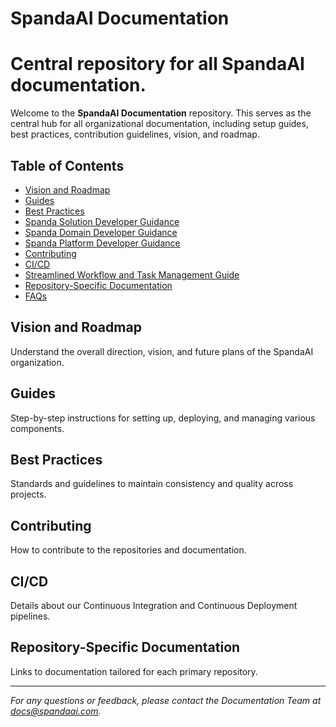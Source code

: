 # SpandaAI Documentation
Central repository for all SpandaAI documentation.
=======

Welcome to the **SpandaAI Documentation** repository. This serves as the central hub for all organizational documentation, including setup guides, best practices, contribution guidelines, vision, and roadmap.

## Table of Contents

- [Vision and Roadmap](./Vision_Roadmap/Vision.md)
- [Guides](./Guides/Setup_Guide.md)
- [Best Practices](./Best_Practices/Coding_Standards.md)
- [Spanda Solution Developer Guidance](./FAQs/Solution_Developer_Guidance.md)
- [Spanda Domain Developer Guidance](./FAQs/Domain_Developer_Guidance.md)
- [Spanda Platform Developer Guidance](./FAQs/Platform_Developer_Guidance.md)
- [Contributing](./Contributing/README.md)
- [CI/CD](./CI_CD/README.md)
- [Streamlined Workflow and Task Management Guide](./Workflow/workflow_and_task_management.md)
- [Repository-Specific Documentation](./Repos/Platform.md)
- [FAQs](./FAQs/FAQs.md)


## Vision and Roadmap

Understand the overall direction, vision, and future plans of the SpandaAI organization.

## Guides

Step-by-step instructions for setting up, deploying, and managing various components.

## Best Practices

Standards and guidelines to maintain consistency and quality across projects.

## Contributing

How to contribute to the repositories and documentation.

## CI/CD

Details about our Continuous Integration and Continuous Deployment pipelines.

## Repository-Specific Documentation

Links to documentation tailored for each primary repository.

---

*For any questions or feedback, please contact the Documentation Team at [docs@spandaai.com](mailto:docs@spandaai.com).*
